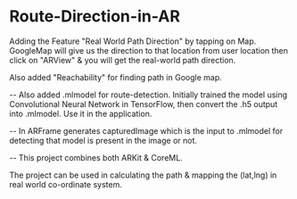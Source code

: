 # Route-Direction-in-AR



Adding the Feature "Real World Path Direction" by tapping on Map. GoogleMap will give us the direction to that location from user location then click on "ARView" & you will get the real-world path direction.

Also added "Reachability" for finding path in Google map.

-- Also added .mlmodel for route-detection. Initially trained the model using Convolutional Neural Network in TensorFlow, then convert the .h5 output into .mlmodel. Use it in the application. 

-- In ARFrame generates capturedImage which is the input to .mlmodel for detecting that model is present in the image or not.

-- This project combines both ARKit & CoreML.

The project can be used in calculating the path & mapping the (lat,lng) in real world co-ordinate system.

